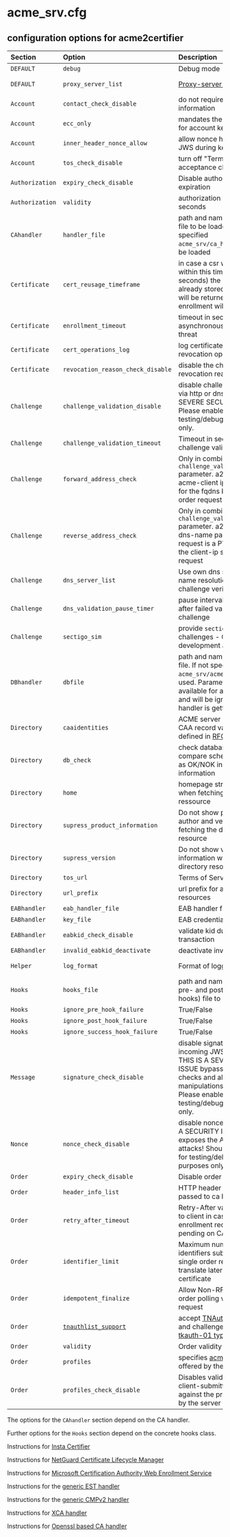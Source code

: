 <!-- markdownlint-disable  MD013 -->

<!-- wiki-title Configuration options for acme2certifier -->

# acme_srv.cfg

## configuration options for acme2certifier

| Section         | Option                                | Description                                                                                                                                                                                                           | Values                                                                                                                  | default                                     |
| :-------------- | :------------------------------------ | :-------------------------------------------------------------------------------------------------------------------------------------------------------------------------------------------------------------------- | :---------------------------------------------------------------------------------------------------------------------- | :------------------------------------------ |
| `DEFAULT`       | `debug`                               | Debug mode                                                                                                                                                                                                            | True/False                                                                                                              | False                                       |
| `DEFAULT`       | `proxy_server_list`                   | [Proxy-server configuration](proxy_support.md)                                                                                                                                                                        | {"bar.local$": "http​://10.0.0.1:3128", "foo.local$": "socks5://10.0.0.1:1080"}                                          | None                                        |
| `Account`       | `contact_check_disable`               | do not require to send contact information                                                                                                                                                                            | True/False                                                                                                              | False                                       |
| `Account`       | `ecc_only`                            | mandates the usage of ECC for account key generation                                                                                                                                                                  | True/False                                                                                                              | False                                       |
| `Account`       | `inner_header_nonce_allow`            | allow nonce header on inner JWS during key-rollover                                                                                                                                                                   | True/False                                                                                                              | False                                       |
| `Account`       | `tos_check_disable`                   | turn off "Terms of Service" acceptance check                                                                                                                                                                          | True/False                                                                                                              | False                                       |
| `Authorization` | `expiry_check_disable`                | Disable authorization expiration                                                                                                                                                                                      | True/False                                                                                                              | False                                       |
| `Authorization` | `validity`                            | authorization validity in seconds                                                                                                                                                                                     | Integer                                                                                                                 | 86400                                       |
| `CAhandler`     | `handler_file`                        | path and name of ca_handler file to be loaded. If not specified `acme_srv/ca_handler.py` will be loaded                                                                                                               | examples/ca_handler/openssl_handler.py                                                                                  | `acme_srv/ca_handler.py`                    |
| `Certificate`   | `cert_reusage_timeframe`              | in case a csr will be resend within this timeframe (in seconds) the certificate already stored in the database will be returned and no enrollment will be triggered                                                   | Integer                                                                                                                 | 0 (disabled)                                |
| `Certificate`   | `enrollment_timeout`                  | timeout in seconds for asynchronous ca_handler threat                                                                                                                                                                 | Integer                                                                                                                 | 5                                           |
| `Certificate`   | `cert_operations_log`                 | log certificate issuance and revocation operations                                                                                                                                                                    | True/False/json                                                                                                         | False                                       |
| `Certificate`   | `revocation_reason_check_disable`     | disable the check of revocation reason                                                                                                                                                                                | True/False                                                                                                              | False                                       |
| `Challenge`     | `challenge_validation_disable`        | disable challenge validation via http or dns. THIS IS A SEVERE SECURITY ISSUE! Please enable for testing/debugging purposes only.                                                                                     | True/False                                                                                                              | False                                       |
| `Challenge`     | `challenge_validation_timeout`        | Timeout in seconds for challenge validation                                                                                                                                                                           | Integer                                                                                                                 | 10                                          |
| `Challenge`     | `forward_address_check`               | Only in combination with `challenge_validation_disable` parameter. a2c checks if the acme-client ip is registered for the fqdns being part of the order request                                                       | True/False                                                                                                              | False                                       |
| `Challenge`     | `reverse_address_check`               | Only in combination with `challenge_validation_disable` parameter. a2c checks if dns-name part of the order request is a PTR record for the client-ip sending the request                                             | True/False                                                                                                              | False                                       |
| `Challenge`     | `dns_server_list`                     | Use own dns servers for name resolution during challenge verification                                                                                                                                                 | \["ip1", "ip2"\]                                                                                                        | \[\]                                        |
| `Challenge`     | `dns_validation_pause_timer`          | pause interval in seconds after failed validation of a dns challenge                                                                                                                                                  | 10                                                                                                                      | 0.5                                         |
| `Challenge`     | `sectigo_sim`                         | provide `sectigo-email-01` challenges - Only for development and testing!                                                                                                                                             | True/False                                                                                                              | False                                       |
| `DBhandler`     | `dbfile`                              | path and name of database file. If not specified `acme_srv/acme_srv.db` will be used. Parameter is only available for a wsgi handler and will be ignored if django handler is getting used                            | 'acme/database.db'                                                                                                      | `acme_srv/acme_srv.db`                      |
| `Directory`     | `caaidentities`                       | ACME server hostname\[s\] for CAA record validation as defined in [RFC6844](https://www.rfc-editor.org/rfc/rfc6844)                                                                                                   | 'string'                                                                                                                | None                                        |
| `Directory`     | `db_check`                            | check database connection compare schemes and report as OK/NOK in meta information                                                                                                                                    | True/False                                                                                                              | False                                       |
| `Directory`     | `home`                                | homepage string to be shown when fetching the directory ressource                                                                                                                                                     | 'string'                                                                                                                | 'https://github.com/grindsa/acme2certifier' |
| `Directory`     | `supress_product_information`         | Do not show product name, author and version when fetching the directory resource                                                                                                                                     | True/False                                                                                                              | False                                       |
| `Directory`     | `supress_version`                     | Do not show version information when fetching the directory resource                                                                                                                                                  | True/False                                                                                                              | False                                       |
| `Directory`     | `tos_url`                             | Terms of Service URL                                                                                                                                                                                                  | URL                                                                                                                     | None                                        |
| `Directory`     | `url_prefix`                          | url prefix for acme2certifier resources                                                                                                                                                                               | '/foo'                                                                                                                  | None                                        |
| `EABhandler`    | `eab_handler_file`                    | EAB handler file                                                                                                                                                                                                      | path/file                                                                                                               | None                                        |
| `EABhandler`    | `key_file`                            | EAB credential file                                                                                                                                                                                                   | path/file                                                                                                               | None                                        |
| `EABhandler`    | `eabkid_check_disable`                | validate kid during every transaction                                                                                                                                                                                 | True/False                                                                                                              | False                                       |
| `EABhandler`    | `invalid_eabkid_deactivate`           | deactivate invalid eab-kids                                                                                                                                                                                           | True/False                                                                                                              | False                                       |
| `Helper`        | `log_format`                          | Format of logging information                                                                                                                                                                                         | check the 'LogRecord attributes' Section of the [python logging module](https://docs.python.org/3/library/logging.html) | `%(message)s`                               |
| `Hooks`         | `hooks_file`                          | path and name of hooks (for pre- and post-enrollment hooks) file to be loaded                                                                                                                                         | None                                                                                                                    |                                             |
| `Hooks`         | `ignore_pre_hook_failure`             | True/False                                                                                                                                                                                                            | False                                                                                                                   |                                             |
| `Hooks`         | `ignore_post_hook_failure`            | True/False                                                                                                                                                                                                            | True                                                                                                                    |                                             |
| `Hooks`         | `ignore_success_hook_failure`         | True/False                                                                                                                                                                                                            | False                                                                                                                   |                                             |
| `Message`       | `signature_check_disable`             | disable signature check of incoming JWS messages. THIS IS A SEVERE SECURITY ISSUE bypassing security checks and allowing message manipulations during transit. Please enable for testing/debugging purposes only.     | True/False                                                                                                              | False                                       |
| `Nonce`         | `nonce_check_disable`                 | disable nonce check. THIS IS A SECURITY ISSUE as it exposes the API for replay attacks! Should be enabled for testing/debugging purposes only.                                                                        | True/False                                                                                                              | False                                       |
| `Order`         | `expiry_check_disable`                | Disable order expiration                                                                                                                                                                                              | True/False                                                                                                              | False                                       |
| `Order`         | `header_info_list`                    | HTTP header fields to be passed to ca handler                                                                                                                                                                         | \["HTTP_USER_AGENT", "FOO_BAR"\]                                                                                        | \[\]                                        |
| `Order`         | `retry_after_timeout`                 | Retry-After value to be send to client in case a certificate enrollment request gets pending on CA server                                                                                                             | Integer                                                                                                                 | 120                                         |
| `Order`         | `identifier_limit`                    | Maximum number of identifiers submitted in a single order request which translate later into SANs per certificate                                                                                                     | Integer                                                                                                                 | 20                                          |
| `Order`         | `idempotent_finalize`                 | Allow Non-RFC compliant order polling via finalization request                                                                                                                                                        | True/False                                                                                                              | False                                       |
| `Order`         | [`tnauthlist_support`](tnauthlist.md) | accept [TNAuthList identifiers](https://tools.ietf.org/html/draft-ietf-acme-authority-token-tnauthlist-03) and challenges containing [tkauth-01 type](https://tools.ietf.org/html/draft-ietf-acme-authority-token-03) | True/False                                                                                                              | False                                       |
| `Order`         | `validity`                            | Order validity in seconds                                                                                                                                                                                             | Integer                                                                                                                 | 86400                                       |
| `Order`         | `profiles`                            | specifies [acme-profiles](https://datatracker.ietf.org/doc/draft-aaron-acme-profiles/) to be offered by the server                                                                                                    | {"profile1": "url1", "profile2": "url2"}                                                                                | {}                                          |
| `Order`         | `profiles_check_disable`              | Disables validation of the client-submitted profile against the profiles advertised by the server                                                                                                                     | True/False                                                                                                              | False                                       |

The options for the `CAhandler` section depend on the CA handler.

Further options for the `Hooks` section depend on the concrete hooks class.

Instructions for [Insta Certifier](certifier.md)

Instructions for [NetGuard Certificate Lifecycle Manager](nclm.md)

Instructions for [Microsoft Certification Authority Web Enrollment Service](mscertsrv.md)

Instructions for the [generic EST handler](est.md)

Instructions for the [generic CMPv2 handler](cmp.md)

Instructions for [XCA handler](xca.md)

Instructions for [Openssl based CA handler](openssl.md)
